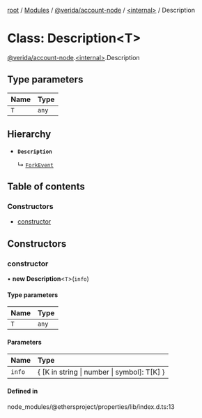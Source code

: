 [root](../README.md) / [Modules](../modules.md) / [@verida/account-node](../modules/verida_account_node.md) / [<internal\>](../modules/verida_account_node._internal_.md) / Description

# Class: Description<T\>

[@verida/account-node](../modules/verida_account_node.md).[<internal\>](../modules/verida_account_node._internal_.md).Description

## Type parameters

| Name | Type |
| :------ | :------ |
| `T` | `any` |

## Hierarchy

- **`Description`**

  ↳ [`ForkEvent`](verida_account_node._internal_.ForkEvent.md)

## Table of contents

### Constructors

- [constructor](verida_account_node._internal_.Description.md#constructor)

## Constructors

### constructor

• **new Description**<`T`\>(`info`)

#### Type parameters

| Name | Type |
| :------ | :------ |
| `T` | `any` |

#### Parameters

| Name | Type |
| :------ | :------ |
| `info` | { [K in string \| number \| symbol]: T[K] } |

#### Defined in

node_modules/@ethersproject/properties/lib/index.d.ts:13
